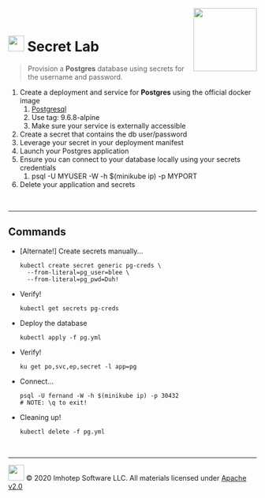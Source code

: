 <img src="../assets/k8sland.png" align="right" width="128" height="auto"/>

<br/>

# <img src="../assets/lab.png" width="32" height="auto"/> Secret Lab

> Provision a **Postgres** database using secrets for the username and password.

1. Create a deployment and service for **Postgres** using the official docker image
    1. [Postgresql](https://hub.docker.com/_/postgres/)
    2. Use tag: 9.6.8-alpine
    3. Make sure your service is externally accessible
2. Create a secret that contains the db user/password
3. Leverage your secret in your deployment manifest
4. Launch your Postgres application
5. Ensure you can connect to your database locally using your secrets credentials
    1. psql -U MYUSER -W -h $(minikube ip) -p MYPORT
6. Delete your application and secrets

<br/>

---
## Commands

- [Alternate!] Create secrets manually...

  ```shell
  kubectl create secret generic pg-creds \
    --from-literal=pg_user=blee \
    --from-literal=pg_pwd=Duh!
  ```

- Verify!

  ```shell
  kubectl get secrets pg-creds
  ```

- Deploy the database

  ```shell
  kubectl apply -f pg.yml
  ```

- Verify!

   ```shell
   ku get po,svc,ep,secret -l app=pg
   ```

- Connect...

  ```shell
  psql -U fernand -W -h $(minikube ip) -p 30432
  # NOTE: \q to exit!
  ```

- Cleaning up!

  ```shell
  kubectl delete -f pg.yml
  ```

<br/>

---
<img src="../assets/imhotep_logo.png" width="32" height="auto"/> © 2020 Imhotep Software LLC.
All materials licensed under [Apache v2.0](http://www.apache.org/licenses/LICENSE-2.0)